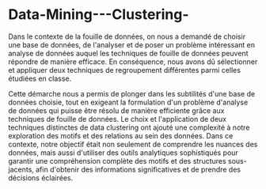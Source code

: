 # Data-Mining---Clustering-

Dans le contexte de la fouille de données, on nous a demandé de choisir une base de données, de l'analyser et de poser un problème intéressant en analyse de données auquel les techniques de fouille de données peuvent répondre de manière efficace. En conséquence, nous avons dû sélectionner et appliquer deux techniques de regroupement différentes parmi celles étudiées en classe.

Cette démarche nous a permis de plonger dans les subtilités d'une base de données choisie, tout en exigeant la formulation d'un problème d'analyse de données qui puisse être résolu de manière efficiente grâce aux techniques de fouille de données. Le choix et l'application de deux techniques distinctes de data clustering ont ajouté une complexité à notre exploration des motifs et des relations au sein des données. Dans ce contexte, notre objectif était non seulement de comprendre les nuances des données, mais aussi d'utiliser des outils analytiques sophistiqués pour garantir une compréhension complète des motifs et des structures sous-jacents, afin d'obtenir des informations significatives et de prendre des décisions éclairées.
